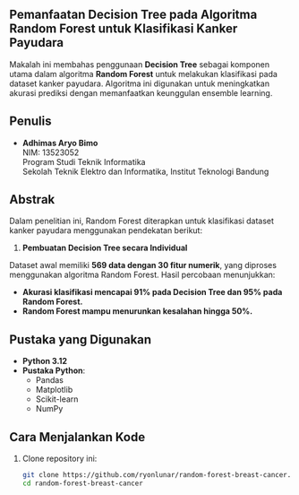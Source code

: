 ## Pemanfaatan Decision Tree pada Algoritma Random Forest untuk Klasifikasi Kanker Payudara

Makalah ini membahas penggunaan **Decision Tree** sebagai komponen utama dalam algoritma **Random Forest** untuk melakukan klasifikasi pada dataset kanker payudara. Algoritma ini digunakan untuk meningkatkan akurasi prediksi dengan memanfaatkan keunggulan ensemble learning.

## Penulis

- **Adhimas Aryo Bimo**  
  NIM: 13523052  
  Program Studi Teknik Informatika  
  Sekolah Teknik Elektro dan Informatika, Institut Teknologi Bandung  

## Abstrak

Dalam penelitian ini, Random Forest diterapkan untuk klasifikasi dataset kanker payudara menggunakan pendekatan berikut:
1. **Pembuatan Decision Tree secara Individual**  

Dataset awal memiliki **569 data dengan 30 fitur numerik**, yang diproses menggunakan algoritma Random Forest. Hasil percobaan menunjukkan:
- **Akurasi klasifikasi mencapai 91% pada Decision Tree dan 95% pada Random Forest.**
- **Random Forest mampu menurunkan kesalahan hingga 50%.**

## Pustaka yang Digunakan

- **Python 3.12**  
- **Pustaka Python**:
  - Pandas
  - Matplotlib
  - Scikit-learn
  - NumPy

## Cara Menjalankan Kode

1. Clone repository ini:
   ```bash
   git clone https://github.com/ryonlunar/random-forest-breast-cancer.git
   cd random-forest-breast-cancer
